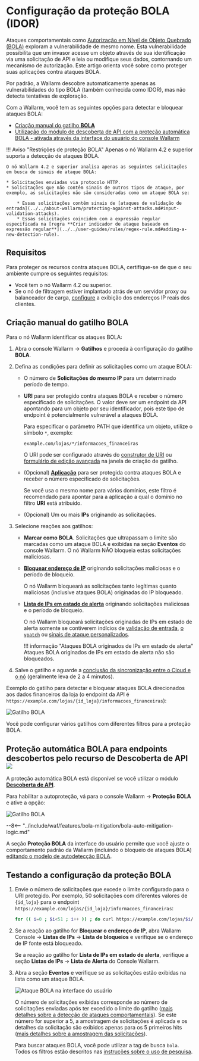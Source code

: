 [variability-in-endpoints-docs]:       ../../about-wallarm/api-discovery.md#variability-in-endpoints
[changes-in-api-docs]:       ../../user-guides/api-discovery.md#tracking-changes-in-api
[bola-protection-for-endpoints-docs]:  ../../about-wallarm/api-discovery.md#automatic-bola-protection

# Configuração da proteção BOLA (IDOR)

Ataques comportamentais como [Autorização em Nível de Objeto Quebrado (BOLA)](../../attacks-vulns-list.md#broken-object-level-authorization-bola) exploram a vulnerabilidade de mesmo nome. Esta vulnerabilidade possibilita que um invasor acesse um objeto através de sua identificação via uma solicitação de API e leia ou modifique seus dados, contornando um mecanismo de autorização. Este artigo orienta você sobre como proteger suas aplicações contra ataques BOLA.

Por padrão, a Wallarm descobre automaticamente apenas as vulnerabilidades do tipo BOLA (também conhecida como IDOR), mas não detecta tentativas de exploração.

Com a Wallarm, você tem as seguintes opções para detectar e bloquear ataques BOLA:

* [Criação manual do gatilho **BOLA**](#criacao-manual-do-gatilho-BOLA)
* [Utilização do módulo de descoberta de API com a proteção automática BOLA - ativada através da interface do usuário do console Wallarm](#protecao-automatica-BOLA-para-endpoints-descobertos-pela-descoberto-de-API)

!!! Aviso "Restrições de proteção BOLA"
    Apenas o nó Wallarm 4.2 e superior suporta a detecção de ataques BOLA.

    O nó Wallarm 4.2 e superior analisa apenas as seguintes solicitações em busca de sinais de ataque BOLA:

    * Solicitações enviadas via protocolo HTTP.
    * Solicitações que não contêm sinais de outros tipos de ataque, por exemplo, as solicitações não são consideradas como um ataque BOLA se:

        * Essas solicitações contêm sinais de [ataques de validação de entrada](../../about-wallarm/protecting-against-attacks.md#input-validation-attacks).
        * Essas solicitações coincidem com a expressão regular especificada na [regra **Criar indicador de ataque baseado em expressão regular**](../../user-guides/rules/regex-rule.md#adding-a-new-detection-rule).

## Requisitos

Para proteger os recursos contra ataques BOLA, certifique-se de que o seu ambiente cumpre os seguintes requisitos:

* Você tem o nó Wallarm 4.2 ou superior.
* Se o nó de filtragem estiver implantado atrás de um servidor proxy ou balanceador de carga, [configure](../using-proxy-or-balancer-en.md) a exibição dos endereços IP reais dos clientes.

## Criação manual do gatilho BOLA

Para o nó Wallarm identificar os ataques BOLA:

1. Abra o console Wallarm → **Gatilhos** e proceda à configuração do gatilho **BOLA**.
1. Defina as condições para definir as solicitações como um ataque BOLA:

    * O número de **Solicitações do mesmo IP** para um determinado período de tempo.
    * **URI** para ser protegido contra ataques BOLA e receber o número especificado de solicitações. O valor deve ser um endpoint da API apontando para um objeto por seu identificador, pois este tipo de endpoint é potencialmente vulnerável a ataques BOLA.

        Para especificar o parâmetro PATH que identifica um objeto, utilize o símbolo `*`, exemplo:

        ```bash
        example.com/lojas/*/informacoes_financeiras
        ```

        O URI pode ser configurado através do [construtor de URI](../../user-guides/rules/add-rule.md#uri-constructor) ou [formulário de edição avançada](../../user-guides/rules/add-rule.md#advanced-edit-form) na janela de criação de gatilho.

    * (Opcional) [**Aplicação**](../../user-guides/settings/applications.md) para ser protegida contra ataques BOLA e receber o número especificado de solicitações.

        Se você usa o mesmo nome para vários domínios, este filtro é recomendado para apontar para a aplicação a qual o domínio no filtro **URI** está atribuído.

    * (Opcional) Um ou mais **IPs** originando as solicitações.
1. Selecione reações aos gatilhos:

    * **Marcar como BOLA**. Solicitações que ultrapassam o limite são marcadas como um ataque BOLA e exibidas na seção **Eventos** do console Wallarm. O nó Wallarm NÃO bloqueia estas solicitações maliciosas.
    * [**Bloquear endereço de IP**](../../user-guides/ip-lists/denylist.md) originando solicitações maliciosas e o período de bloqueio.
    
        O nó Wallarm bloqueará as solicitações tanto legítimas quanto maliciosas (inclusive ataques BOLA) originadas do IP bloqueado.
    
    * [**Lista de IPs em estado de alerta**](../../user-guides/ip-lists/graylist.md) originando solicitações maliciosas e o período de bloqueio.
    
        O nó Wallarm bloqueará solicitações originadas de IPs em estado de alerta somente se contiverem indícios de [validação de entrada](../../about-wallarm/protecting-against-attacks.md#input-validation-attacks), [o `vpatch`](../../user-guides/rules/vpatch-rule.md) ou [sinais de ataque personalizados](../../user-guides/rules/regex-rule.md).
        
        !!! informação "Ataques BOLA originados de IPs em estado de alerta"
            Ataques BOLA originados de IPs em estado de alerta não são bloqueados.
1. Salve o gatilho e aguarde a [conclusão da sincronização entre o Cloud e o nó](../configure-cloud-node-synchronization-en.md) (geralmente leva de 2 a 4 minutos).

Exemplo do gatilho para detectar e bloquear ataques BOLA direcionados aos dados financeiros da loja (o endpoint da API é `https://example.com/lojas/{id_loja}/informacoes_financeiras`):

![Gatilho BOLA](../../images/user-guides/triggers/trigger-example7.png)

Você pode configurar vários gatilhos com diferentes filtros para a proteção BOLA.

## Proteção automática BOLA para endpoints descobertos pelo recurso de Descoberta de API <a href="../../../about-wallarm/subscription-plans/#subscription-plans"><img src="../../../images/api-security-tag.svg" style="border: none;"></a>

A proteção automática BOLA está disponível se você utilizar o módulo **[Descoberta de API](../../about-wallarm/api-discovery.md)**.

Para habilitar a autoproteção, vá para o console Wallarm → **Proteção BOLA** e ative a opção:

![Gatilho BOLA](../../images/user-guides/bola-protection/trigger-enabled-state.png)

--8<-- "../include/waf/features/bola-mitigation/bola-auto-mitigation-logic.md"

A seção **Proteção BOLA** da interface do usuário permite que você ajuste o comportamento padrão da Wallarm (incluindo o bloqueio de ataques BOLA) [editando o modelo de autodetecção BOLA](../../user-guides/bola-protection.md).

## Testando a configuração da proteção BOLA

1. Envie o número de solicitações que excede o limite configurado para o URI protegido. Por exemplo, 50 solicitações com diferentes valores de `{id_loja}` para o endpoint `https://example.com/lojas/{id_loja}/informacoes_financeiras`:

    ```bash
    for (( i=0 ; $i<51 ; i++ )) ; do curl https://example.com/lojas/$i/informacoes_financeiras ; done
    ```
1. Se a reação ao gatilho for **Bloquear o endereço de IP**, abra Wallarm Console → **Listas de IPs** → **Lista de bloqueios** e verifique se o endereço de IP fonte está bloqueado.

    Se a reação ao gatilho for **Lista de IPs em estado de alerta**, verifique a seção **Listas de IPs** → **Lista de Alerta** do Console Wallarm.
1. Abra a seção **Eventos** e verifique se as solicitações estão exibidas na lista como um ataque BOLA.

    ![Ataque BOLA na interface do usuário](../../images/user-guides/events/bola-attack.png)

    O número de solicitações exibidas corresponde ao número de solicitações enviadas após ter excedido o limite do gatilho ([mais detalhes sobre a detecção de ataques comportamentais](../../about-wallarm/protecting-against-attacks.md#behavioral-attacks)). Se este número for superior a 5, a amostragem de solicitações é aplicada e os detalhes da solicitação são exibidos apenas para os 5 primeiros hits ([mais detalhes sobre a amostragem das solicitações](../../user-guides/events/analyze-attack.md#sampling-of-hits)).

    Para buscar ataques BOLA, você pode utilizar a tag de busca `bola`. Todos os filtros estão descritos nas [instruções sobre o uso de pesquisa](../../user-guides/search-and-filters/use-search.md).